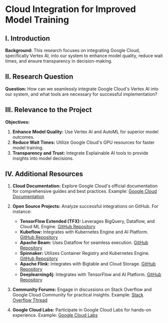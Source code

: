 # Cloud Integration for Improved Model Training

## I. Introduction

**Background:**
This research focuses on integrating Google Cloud, specifically Vertex AI, into our system to enhance model quality, reduce wait times, and ensure transparency in decision-making.

## II. Research Question

**Question:**
How can we seamlessly integrate Google Cloud's Vertex AI into our system, and what tools are necessary for successful implementation?

## III. Relevance to the Project

**Objectives:**
1. **Enhance Model Quality:** Use Vertex AI and AutoML for superior model outcomes.
2. **Reduce Wait Times:** Utilize Google Cloud's GPU resources for faster model training.
3. **Transparency and Trust:** Integrate Explainable AI tools to provide insights into model decisions.

## IV. Additional Resources

1. **Cloud Documentation:**
   Explore Google Cloud's official documentation for comprehensive guides and best practices. Example: [Google Cloud Documentation](link)

2. **Open Source Projects:**
   Analyze successful integrations on GitHub. For instance:
   - **TensorFlow Extended (TFX):** Leverages BigQuery, Dataflow, and Cloud ML Engine. [GitHub Repository](link)
   - **Kubeflow:** Integrates with Kubernetes Engine and AI Platform. [GitHub Repository](link)
   - **Apache Beam:** Uses Dataflow for seamless execution. [GitHub Repository](link)
   - **Spinnaker:** Utilizes Container Registry and Kubernetes Engine. [GitHub Repository](link)
   - **Apache Flink:** Integrates with Bigtable and Cloud Storage. [GitHub Repository](link)
   - **Deeplearning4j:** Integrates with TensorFlow and AI Platform. [GitHub Repository](link)

3. **Community Forums:**
   Engage in discussions on Stack Overflow and Google Cloud Community for practical insights. Example: [Stack Overflow Thread](link)

4. **Google Cloud Labs:**
   Participate in Google Cloud Labs for hands-on experience. Example: [Google Cloud Labs](link)
